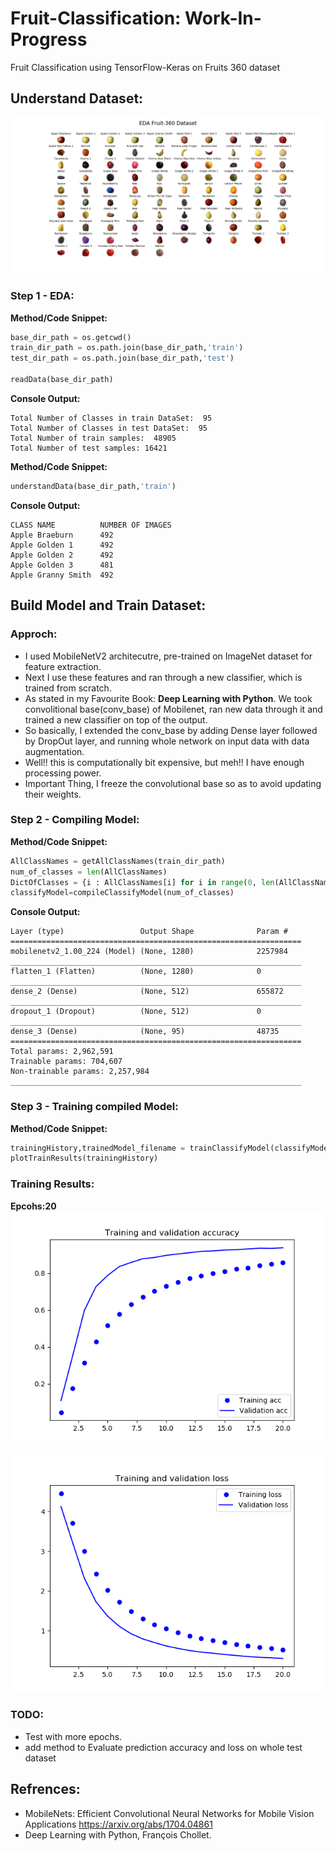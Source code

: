 # Fruit-Classification: Work-In-Progress
Fruit Classification using TensorFlow-Keras on Fruits 360 dataset

## Understand Dataset:
![Understanding Dataset][EDA_Img]

[EDA_Img]: https://github.com/MeAmarP/Fruit-Classification/blob/master/results/EDA_images_v22.png

### Step 1 - EDA:

__Method/Code Snippet:__
```python
base_dir_path = os.getcwd()
train_dir_path = os.path.join(base_dir_path,'train')
test_dir_path = os.path.join(base_dir_path,'test')

readData(base_dir_path)
```
__Console Output:__
```console
Total Number of Classes in train DataSet:  95
Total Number of Classes in test DataSet:  95
Total Number of train samples:  48905
Total Number of test samples: 16421
```
__Method/Code Snippet:__
```python
understandData(base_dir_path,'train')
```
__Console Output:__
```console
CLASS NAME          NUMBER OF IMAGES
Apple Braeburn      492
Apple Golden 1      492
Apple Golden 2      492
Apple Golden 3      481
Apple Granny Smith  492
```

## Build Model and Train Dataset:

### Approch:
+ I used MobileNetV2 architecutre, pre-trained on ImageNet dataset for feature extraction.
+ Next I use these features and ran through a new classifier, which is trained from scratch.
+ As stated in my Favourite Book: __Deep Learning with Python__. 
We took convolitional base(conv_base) of Mobilenet, ran new data through it and trained a new classifier on top of
the output.
+ So basically, I extended the conv_base by adding Dense layer followed by DropOut layer, and running 
whole network on input data with data augmentation. 
+ Well!! this is computationally bit expensive, but meh!! I have enough processing power.
+ Important Thing, I freeze the convolutional base so as to avoid updating their weights.

### Step 2 - Compiling Model:
__Method/Code Snippet:__
```python
AllClassNames = getAllClassNames(train_dir_path)
num_of_classes = len(AllClassNames)
DictOfClasses = {i : AllClassNames[i] for i in range(0, len(AllClassNames))}
classifyModel=compileClassifyModel(num_of_classes)
```
__Console Output:__
```console
Layer (type)                 Output Shape              Param #   
=================================================================
mobilenetv2_1.00_224 (Model) (None, 1280)              2257984   
_________________________________________________________________
flatten_1 (Flatten)          (None, 1280)              0         
_________________________________________________________________
dense_2 (Dense)              (None, 512)               655872    
_________________________________________________________________
dropout_1 (Dropout)          (None, 512)               0         
_________________________________________________________________
dense_3 (Dense)              (None, 95)                48735     
=================================================================
Total params: 2,962,591
Trainable params: 704,607
Non-trainable params: 2,257,984
_________________________________________________________________
```

### Step 3 - Training compiled Model:
__Method/Code Snippet:__
```python
trainingHistory,trainedModel_filename = trainClassifyModel(classifyModel)
plotTrainResults(trainingHistory)
```
### Training Results:
**Epcohs:20**
![train_valid_acc][plot_acc]

[plot_acc]: https://github.com/MeAmarP/Fruit-Classification/blob/master/results/train_valid_acc_16JUL_20epochs.png

![train_valid_loss][plot_loss]

[plot_loss]: https://github.com/MeAmarP/Fruit-Classification/blob/master/results/train_valid_Loss_16JUL_20epochs.png


### TODO:
+ Test with more epochs.
+ add method to Evaluate prediction accuracy and loss on whole test dataset


## Refrences:
+ MobileNets: Efficient Convolutional Neural Networks for Mobile Vision Applications
 <https://arxiv.org/abs/1704.04861>
+ Deep Learning with Python, François Chollet.